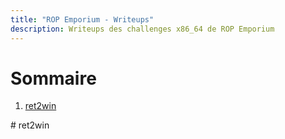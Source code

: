 ```yaml
---
title: "ROP Emporium - Writeups"
description: Writeups des challenges x86_64 de ROP Emporium 
---
```


# Sommaire
1. [ret2win](#ret2win-writeup)

<div id='ret2win-writeup'/>
# ret2win
